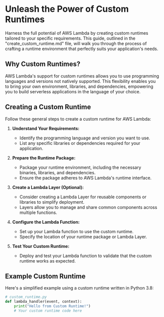 # Unleash the Power of Custom Runtimes

Harness the full potential of AWS Lambda by creating custom runtimes tailored to your specific requirements. This guide, outlined in the "create_custom_runtime.md" file, will walk you through the process of crafting a runtime environment that perfectly suits your application's needs.

## Why Custom Runtimes?

AWS Lambda's support for custom runtimes allows you to use programming languages and versions not natively supported. This flexibility enables you to bring your own environment, libraries, and dependencies, empowering you to build serverless applications in the language of your choice.

## Creating a Custom Runtime

Follow these general steps to create a custom runtime for AWS Lambda:

1. **Understand Your Requirements:**
   - Identify the programming language and version you want to use.
   - List any specific libraries or dependencies required for your application.

2. **Prepare the Runtime Package:**
   - Package your runtime environment, including the necessary binaries, libraries, and dependencies.
   - Ensure the package adheres to AWS Lambda's runtime interface.

3. **Create a Lambda Layer (Optional):**
   - Consider creating a Lambda Layer for reusable components or libraries to simplify deployment.
   - Layers allow you to manage and share common components across multiple functions.

4. **Configure the Lambda Function:**
   - Set up your Lambda function to use the custom runtime.
   - Specify the location of your runtime package or Lambda Layer.

5. **Test Your Custom Runtime:**
   - Deploy and test your Lambda function to validate that the custom runtime works as expected.

## Example Custom Runtime

Here's a simplified example using a custom runtime written in Python 3.8:

```python
# custom_runtime.py
def lambda_handler(event, context):
    print("Hello from Custom Runtime!")
    # Your custom runtime code here
